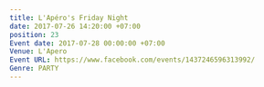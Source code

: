```yaml
---
title: L'Apéro's Friday Night
date: 2017-07-26 14:20:00 +07:00
position: 23
Event date: 2017-07-28 00:00:00 +07:00
Venue: L'Apero
Event URL: https://www.facebook.com/events/1437246596313992/
Genre: PARTY
---
```


